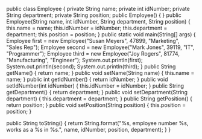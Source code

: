 public class Employee {
 private String name;
 private int idNumber;
 private String department;
 private String position;
 public Employee() {
 }
 public Employee(String name, int idNumber, String department, String position) {
 this.name = name;
 this.idNumber = idNumber;
 this.department = department;
 this.position = position;
 }
 public static void main(String[] args) {
 Employee first = new Employee("Susan Meyers", 47899, "Marketing", "Sales Rep");
 Employee second = new Employee("Mark Jones", 39119, "IT", "Programmer");
 Employee third = new Employee("Joy Rogers", 81774, "Manufacturing", "Engineer");
 System.out.println(first);
 System.out.println(second);
 System.out.println(third);
 }
 public String getName() {
 return name;
 }
 public void setName(String name) {
 this.name = name;
 }
 public int getIdNumber() {
 return idNumber;
 }
 public void setIdNumber(int idNumber) {
 this.idNumber = idNumber;
 }
 public String getDepartment() {
 return department;
 }
 public void setDepartment(String department) {
 this.department = department;
 }
 public String getPosition() {
 return position;
 }
 public void setPosition(String position) {
 this.position = position;
 }
 
 public String toString() {
 return String.format("%s, employee number %s, works as a %s in %s.", name, idNumber, position, department);
 }
}
